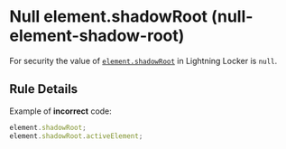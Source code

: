 # Null element.shadowRoot (null-element-shadow-root)

For security the value of [`element.shadowRoot`][1] in Lightning Locker is `null`.

## Rule Details

Example of **incorrect** code:

<!-- eslint-disable no-undef, no-unused-expressions -->
```js
element.shadowRoot;
element.shadowRoot.activeElement;
```

[1]: https://developer.mozilla.org/en-US/docs/Web/API/ShadowRoot
